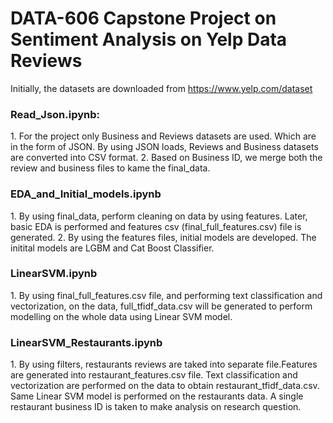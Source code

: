 # DATA-606 Capstone Project on Sentiment Analysis on Yelp Data Reviews
Initially, the datasets are downloaded from https://www.yelp.com/dataset

<h3>Read_Json.ipynb:</h3>
1. For the project only Business and Reviews datasets are used. Which are in the form of JSON. By using JSON loads, Reviews and Business datasets are converted into CSV format. 
2. Based on Business ID, we merge both the review and business files to kame the final_data.

<h3>EDA_and_Initial_models.ipynb</h3>
1. By using final_data, perform cleaning on data by using features. Later, basic EDA is performed and features csv (final_full_features.csv) file is generated. 
2. By using the features files, initial models are developed. The initital models are LGBM and Cat Boost Classifier.

<h3> LinearSVM.ipynb</h3>
1. By using final_full_features.csv file, and performing text classification and vectorization, on the data, full_tfidf_data.csv will be generated to perform modelling on the whole data using Linear SVM model.

<h3>LinearSVM_Restaurants.ipynb</h3>
1. By using filters, restaurants reviews are taked into separate file.Features are generated into restaurant_features.csv file. Text classification and vectorization are performed on the data to obtain restaurant_tfidf_data.csv. Same Linear SVM model is performed on the restaurants data. A single restaurant business ID is taken to make analysis on research question.
